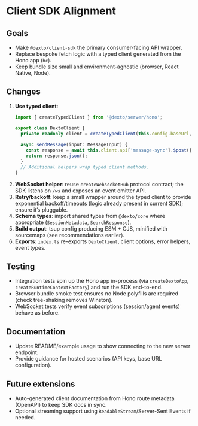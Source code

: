 # Client SDK Alignment

## Goals
- Make `@dexto/client-sdk` the primary consumer-facing API wrapper.
- Replace bespoke fetch logic with a typed client generated from the Hono app (`hc`).
- Keep bundle size small and environment-agnostic (browser, React Native, Node).

## Changes
1. **Use typed client**:
   ```ts
   import { createTypedClient } from '@dexto/server/hono';
   
   export class DextoClient {
     private readonly client = createTypedClient(this.config.baseUrl, { headers: this.headers });
     
     async sendMessage(input: MessageInput) {
       const response = await this.client.api['message-sync'].$post({ json: input });
       return response.json();
     }
     // Additional helpers wrap typed client methods.
   }
   ```
2. **WebSocket helper**: reuse `createWebsocketHub` protocol contract; the SDK listens on `/ws` and exposes an event emitter API.
3. **Retry/backoff**: keep a small wrapper around the typed client to provide exponential backoff/timeouts (logic already present in current SDK); ensure it’s pluggable.
4. **Schema types**: import shared types from `@dexto/core` where appropriate (`SessionMetadata`, `SearchResponse`).
5. **Build output**: tsup config producing ESM + CJS, minified with sourcemaps (see recommendations earlier).
6. **Exports**: `index.ts` re-exports `DextoClient`, client options, error helpers, event types.

## Testing
- Integration tests spin up the Hono app in-process (via `createDextoApp`, `createRuntimeContextFactory`) and run the SDK end-to-end.
- Browser bundle smoke test ensures no Node polyfills are required (check tree-shaking removes Winston).
- WebSocket tests verify event subscriptions (session/agent events) behave as before.

## Documentation
- Update README/example usage to show connecting to the new server endpoint.
- Provide guidance for hosted scenarios (API keys, base URL configuration).

## Future extensions
- Auto-generated client documentation from Hono route metadata (OpenAPI) to keep SDK docs in sync.
- Optional streaming support using `ReadableStream`/Server-Sent Events if needed.

